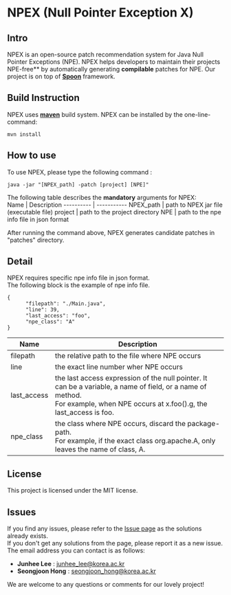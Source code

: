 # NPEX (Null Pointer Exception X)

## Intro

NPEX is an open-source patch recommendation system for Java Null Pointer Exceptions (NPE). NPEX helps developers to maintain their projects NPE-free** by automatically generating **compilable** patches for NPE. Our project is on top of [**Spoon**](https://github.com/INRIA/spoon) framework.

## Build Instruction

NPEX uses [**maven**](https://maven.apache.org) build system. NPEX can be installed by the one-line-command:
```
mvn install
```

## How to use
To use NPEX, please type the following command :
```
java -jar "[NPEX_path] -patch [project] [NPE]"
````

The following table describes the **mandatory** arguments for NPEX:  
Name       | Description
---------- | -----------
NPEX_path  | path to NPEX jar file (executable file)
project    | path to the project directory
NPE        | path to the npe info file in json format

After running the command above, NPEX generates candidate patches in "patches" directory.


## Detail

NPEX requires specific npe info file in json format.  
The following block is the example of npe info file.

```
{
      "filepath": "./Main.java",
      "line": 39,
      "last_access": "foo", 
      "npe_class": "A"
}
```

Name        | Description
----------- | -----------
filepath    | the relative path to the file where NPE occurs
line        | the exact line number wher NPE occurs
last_access | the last access expression of the null pointer. It can be a variable, a name of field, or a name of method.<br> For example, when NPE occurs at x.foo().g, the last_access is foo.
npe_class   | the class where NPE occurs, discard the package-path.<br>For example, if the exact class org.apache.A, only leaves the name of class, A.

     
## License
This project is licensed under the MIT license.

## Issues
If you find any issues, please refer to the [Issue page](https://github.com/kupl/npex/issues) as the solutions already exists.  
If you don't get any solutions from the page, please report it as a new issue.  
The email address you can contact is as follows:  

* **Junhee Lee** : junhee_lee@korea.ac.kr
* **Seongjoon Hong** : seongjoon_hong@korea.ac.kr

We are welcome to any questions or comments for our lovely project! 
